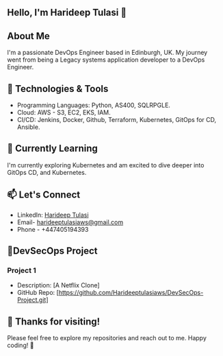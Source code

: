 ## Hello, I'm Harideep Tulasi 👋

## About Me
I'm a passionate DevOps Engineer based in Edinburgh, UK. My journey went from being a Legacy systems application developer to a DevOps Engineer.

## 🔧 Technologies & Tools
- Programming Languages: Python, AS400, SQLRPGLE.
- Cloud: AWS - S3, EC2, EKS, IAM.
- CI/CD: Jenkins, Docker, Github, Terraform, Kubernetes, GitOps for CD, Ansible.

## 🌱 Currently Learning
I'm currently exploring Kubernetes and am excited to dive deeper into GitOps CD, and Kubernetes.

## 📫 Let's Connect
- LinkedIn: [Harideep Tulasi](https://www.linkedin.com/in/Haritul)
- Email- harideeptulasiaws@gmail.com
- Phone - +447405194393

## 📂DevSecOps Project
### Project 1
- Description: [A Netflix Clone]
- GitHub Repo: [https://github.com/Harideeptulasiaws/DevSecOps-Project.git]

## 🎉 Thanks for visiting!
Please feel free to explore my repositories and reach out to me. Happy coding! 🚀
